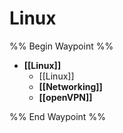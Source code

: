 # Linux

%% Begin Waypoint %%
- **[[Linux]]**
	- [[Linux]]
	- **[[Networking]]**
	- **[[openVPN]]**

%% End Waypoint %%